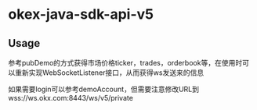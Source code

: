 # okex-java-sdk-api-v5

## Usage

参考pubDemo的方式获得市场价格ticker，trades，orderbook等，在使用时可以重新实现WebSocketListener接口，从而获得ws发送来的信息

如果需要login可以参考demoAccount，但需要注意修改URL到wss://ws.okx.com:8443/ws/v5/private